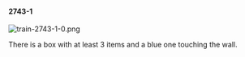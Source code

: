 #### 2743-1
![train-2743-1-0.png](https://github.com/lil-lab/nlvr/raw/master/nlvr/train/images/24/train-2743-1-0.png "train-2743-1-0.png")

There is a box with at least 3 items and a blue one touching the wall.